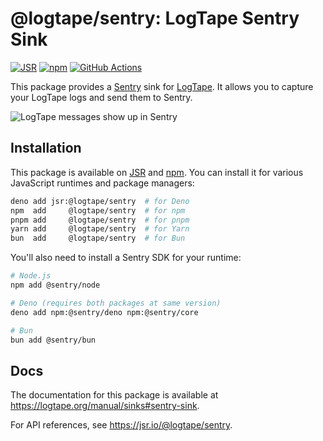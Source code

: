 @logtape/sentry: LogTape Sentry Sink
====================================

[![JSR][JSR badge]][JSR]
[![npm][npm badge]][npm]
[![GitHub Actions][GitHub Actions badge]][GitHub Actions]

This package provides a [Sentry] sink for [LogTape]. It allows you to
capture your LogTape logs and send them to Sentry.

![LogTape messages show up in Sentry](https://raw.githubusercontent.com/dahlia/logtape/refs/heads/main/screenshots/sentry.png)

[JSR]: https://jsr.io/@logtape/sentry
[JSR badge]: https://jsr.io/badges/@logtape/sentry
[npm]: https://www.npmjs.com/package/@logtape/sentry
[npm badge]: https://img.shields.io/npm/v/@logtape/sentry?logo=npm
[GitHub Actions]: https://github.com/dahlia/logtape/actions/workflows/main.yaml
[GitHub Actions badge]: https://github.com/dahlia/logtape/actions/workflows/main.yaml/badge.svg
[Sentry]: https://sentry.io/
[LogTape]: https://logtape.org/


Installation
------------

This package is available on [JSR] and [npm]. You can install it for various
JavaScript runtimes and package managers:

~~~~ sh
deno add jsr:@logtape/sentry  # for Deno
npm  add     @logtape/sentry  # for npm
pnpm add     @logtape/sentry  # for pnpm
yarn add     @logtape/sentry  # for Yarn
bun  add     @logtape/sentry  # for Bun
~~~~

You'll also need to install a Sentry SDK for your runtime:

~~~~ sh
# Node.js
npm add @sentry/node

# Deno (requires both packages at same version)
deno add npm:@sentry/deno npm:@sentry/core

# Bun
bun add @sentry/bun
~~~~


Docs
----

The documentation for this package is available at <https://logtape.org/manual/sinks#sentry-sink>.

For API references, see <https://jsr.io/@logtape/sentry>.
